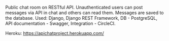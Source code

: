 Public chat room on RESTful API.
Unauthenticated users can post messages via API in chat and others can read them.
Messages are saved to the database.
Used:
      Django, Django REST Framework,
      DB - PostgreSQL,
      API documentation - Swagger,
      Integration - CircleCI.

Heroku: https://apichatproject.herokuapp.com/

